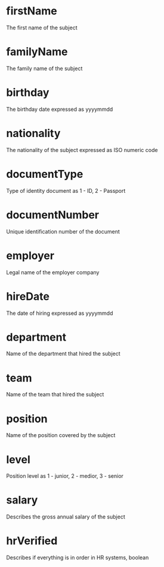 #   firstName
The first name of the subject

#   familyName
The family name of the subject

#   birthday
The birthday date expressed as yyyymmdd

#   nationality
The nationality of the subject expressed as ISO numeric code

#   documentType
Type of identity document as 1 - ID, 2 - Passport

#   documentNumber
Unique identification number of the document

#   employer
Legal name of the employer company

#   hireDate
The date of hiring expressed as yyyymmdd

#   department
Name of the department that hired the subject

#   team
Name of the team that hired the subject

#   position
Name of the position covered by the subject

#   level
Position level as 1 - junior, 2 - medior, 3 - senior

#   salary
Describes the gross annual salary of the subject

#   hrVerified
Describes if everything is in order in HR systems, boolean
